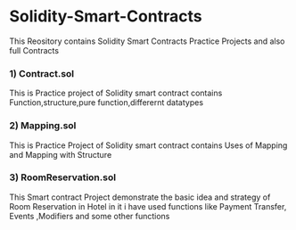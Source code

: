 # Solidity-Smart-Contracts
This Reository contains Solidity Smart Contracts Practice Projects and also full Contracts
<h3> 1) Contract.sol </h3>
<p> This is Practice project of Solidity smart contract contains Function,structure,pure function,differernt datatypes </p>
<h3> 2) Mapping.sol </h3>
<p> This is Practice Project of Solidity smart contract contains Uses of Mapping and Mapping with Structure </p>
<h3> 3) RoomReservation.sol </h3>
<p> This Smart contract Project demonstrate the basic idea and strategy of Room Reservation in Hotel in it i have used functions like Payment Transfer, Events ,Modifiers and some other functions </p>
